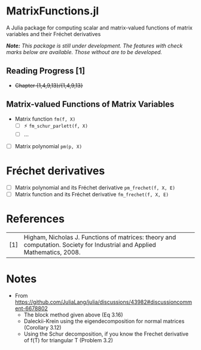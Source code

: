 # MatrixFunctions.jl
A Julia package for computing scalar and matrix-valued functions of matrix variables and their Fréchet derivatives

_**Note:** This package is still under development. The features with check marks below are available. Those without are to be developed._

## Reading Progress [1]
- ~~Chapter {1,4,9,13}/{1,4,9,13}~~

## Matrix-valued Functions of Matrix Variables
- Matrix function `fm(f, X)`
    - [ ] ⚡ `fm_schur_parlett(f, X)`
    - [ ] ...
- [ ] Matrix polynomial `pm(p, X)`

# Fréchet derivatives
- [ ] Matrix polynomial and its Fréchet derivative `pm_frechet(f, X, E)`
- [ ] Matrix function and its Fréchet derivative `fm_frechet(f, X, E)`

# References
| | |
| --- | --- |
| [1] | Higham, Nicholas J. Functions of matrices: theory and computation. Society for Industrial and Applied Mathematics, 2008. |

# Notes
- From https://github.com/JuliaLang/julia/discussions/43982#discussioncomment-6678802
  -  The block method given above (Eq 3.16)
  -  Daleckii-Krein using the eigendecomposition for normal matrices (Corollary 3.12)
  -  Using the Schur decomposition, if you know the Frechet derivative of f(T) for triangular T (Problem 3.2)
